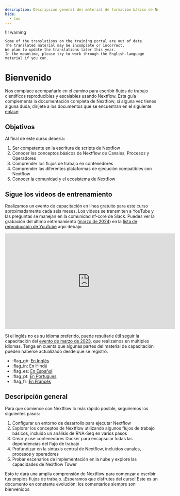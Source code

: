 ```yaml
---
description: Descripción general del material de formación básico de Nextflow
hide:
  - toc
---
```


!!! warning

    Some of the translations on the training portal are out of date.
    The translated material may be incomplete or incorrect.
    We plan to update the translations later this year.
    In the meantime, please try to work through the English-language material if you can.

# Bienvenido

Nos complace acompañarlo en el camino para escribir flujos de trabajo científicos reproducibles y escalables usando Nextflow. Esta guía complementa la documentación completa de Nextflow; si alguna vez tienes alguna duda, diríjete a los documentos que se encuentran en el siguiente [enlace](https://www.nextflow.io/docs/latest).

## Objetivos

Al final de este curso debería:

1. Ser competente en la escritura de scripts de Nextflow
2. Conocer los conceptos básicos de Nextflow de Canales, Procesos y Operadores
3. Comprender los flujos de trabajo en contenedores
4. Comprender las diferentes plataformas de ejecución compatibles con Nextflow
5. Conocer la comunidad y el ecosistema de Nextflow

## Sigue los videos de entrenamiento

Realizamos un evento de capacitación en línea gratuito para este curso aproximadamente cada seis meses. Los videos se transmiten a YouTube y las preguntas se manejan en la comunidad nf-core de Slack. Puedes ver la grabación del último entrenamiento ([marzo de 2024](https://nf-co.re/events/2024/training-foundational-march)) en la [lista de reproducción de YouTube](https://youtu.be/dbOKB3VRpuE?si=MYBy4-gjRfEYkVRM) aquí debajo:

<div style="text-align: center;">
    <iframe width="560" height="315" src="https://www.youtube.com/embed/watch?v=dbOKB3VRpuE&list=PL3xpfTVZLcNgLBGLAiY6Rl9fizsz-DTCT" title="YouTube video player" frameborder="0" allow="accelerometer; autoplay; clipboard-write; encrypted-media; gyroscope; picture-in-picture; web-share" allowfullscreen="" data-ruffle-polyfilled=""></iframe>
</div>

Si el inglés no es su idioma preferido, puede resultarle útil seguir la capacitación del [evento de marzo de 2023](https://nf-co.re/events/2023/training-march-2023), que realizamos en múltiples idiomas.
Tenga en cuenta que algunas partes del material de capacitación pueden haberse actualizado desde que se registró.

- :flag_gb: [En Inglés](https://youtube.com/playlist?list=PL3xpfTVZLcNhoWxHR0CS-7xzu5eRT8uHo)
- :flag_in: [En Hindú](https://youtube.com/playlist?list=PL3xpfTVZLcNikun1FrSvtXW8ic32TciTJ)
- :flag_es: [En Español](https://youtube.com/playlist?list=PL3xpfTVZLcNhSlCWVoa3GURacuLWeFc8O)
- :flag_pt: [En Portugues](https://youtube.com/playlist?list=PL3xpfTVZLcNhi41yDYhyHitUhIcUHIbJg)
- :flag_fr: [En Francés](https://youtube.com/playlist?list=PL3xpfTVZLcNhiv9SjhoA1EDOXj9nzIqdS)

## Descripción general

Para que comience con Nextflow lo más rápido posible, seguiremos los siguientes pasos:

1. Configurar un entorno de desarrollo para ejecutar Nextflow
2. Explorar los conceptos de Nextflow utilizando algunos flujos de trabajo básicos, incluido un análisis de RNA-Seq en varios pasos
3. Crear y use contenedores Docker para encapsular todas las dependencias del flujo de trabajo
4. Profundizar en la sintaxis central de Nextflow, incluidos canales, procesos y operadores
5. Probar escenarios de implementación en la nube y explore las capacidades de Nextflow Tower

Esto te dará una amplia comprensión de Nextflow para comenzar a escribir tus propios flujos de trabajo. ¡Esperamos que disfrutes del curso! Este es un documento en constante evolución: los comentarios siempre son bienvenidos.
